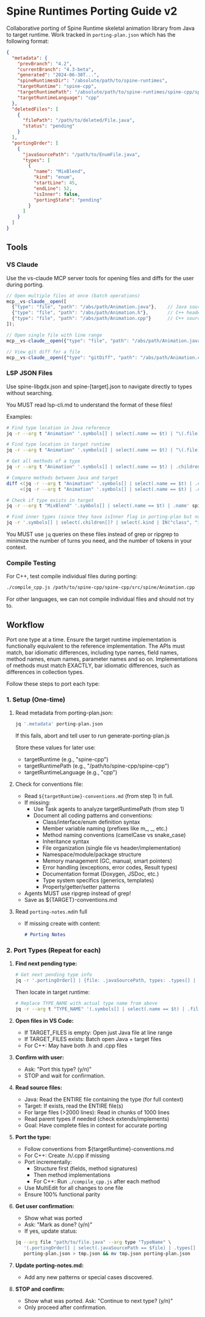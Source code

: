# Spine Runtimes Porting Guide v2

Collaborative porting of Spine Runtime skeletal animation library from Java to target runtime. Work tracked in `porting-plan.json` which has the following format:

```json
{
  "metadata": {
    "prevBranch": "4.2",
    "currentBranch": "4.3-beta",
    "generated": "2024-06-30T...",
    "spineRuntimesDir": "/absolute/path/to/spine-runtimes",
    "targetRuntime": "spine-cpp",
    "targetRuntimePath": "/absolute/path/to/spine-runtimes/spine-cpp/spine-cpp",
    "targetRuntimeLanguage": "cpp"
  },
  "deletedFiles": [
    {
      "filePath": "/path/to/deleted/File.java",
      "status": "pending"
    }
  ],
  "portingOrder": [
    {
      "javaSourcePath": "/path/to/EnumFile.java",
      "types": [
        {
          "name": "MixBlend",
          "kind": "enum",
          "startLine": 45,
          "endLine": 52,
          "isInner": false,
          "portingState": "pending"
        }
      ]
    }
  ]
}
```
## Tools

### VS Claude
Use the vs-claude MCP server tools for opening files and diffs for the user during porting.

```javascript
// Open multiple files at once (batch operations)
mcp__vs-claude__open([
  {"type": "file", "path": "/abs/path/Animation.java"},    // Java source
  {"type": "file", "path": "/abs/path/Animation.h"},       // C++ header
  {"type": "file", "path": "/abs/path/Animation.cpp"}      // C++ source
]);

// Open single file with line range
mcp__vs-claude__open({"type": "file", "path": "/abs/path/Animation.java", "startLine": 100, "endLine": 120});

// View git diff for a file
mcp__vs-claude__open({"type": "gitDiff", "path": "/abs/path/Animation.cpp", "from": "HEAD", "to": "working"});
```

### LSP JSON Files

Use spine-libgdx.json and spine-[target].json to navigate directly to types without searching.

You MUST read lsp-cli.md to understand the format of these files!

Examples:
```bash
# Find type location in Java reference
jq -r --arg t "Animation" '.symbols[] | select(.name == $t) | "\(.file):\(.range.start.line + 1)-\(.range.end.line + 1)"' spine-libgdx.json

# Find type location in target runtime
jq -r --arg t "Animation" '.symbols[] | select(.name == $t) | "\(.file):\(.range.start.line + 1)-\(.range.end.line + 1)"' spine-cpp.json

# Get all methods of a type
jq -r --arg t "Animation" '.symbols[] | select(.name == $t) | .children[]? | select(.kind == "method") | .name' spine-libgdx.json

# Compare methods between Java and target
diff <(jq -r --arg t "Animation" '.symbols[] | select(.name == $t) | .children[]? | select(.kind == "method") | .name' spine-libgdx.json | sort) \
     <(jq -r --arg t "Animation" '.symbols[] | select(.name == $t) | .children[]? | select(.kind == "method") | .name' spine-cpp.json | sort)

# Check if type exists in target
jq -r --arg t "MixBlend" '.symbols[] | select(.name == $t) | .name' spine-cpp.json || echo "Type not found"

# Find inner types (since they have isInner flag in porting-plan but not in LSP)
jq -r '.symbols[] | select(.children[]? | select(.kind | IN("class", "interface", "enum"))) | .children[] | select(.kind | IN("class", "interface", "enum")) | .name' spine-libgdx.json
```

You MUST use `jq` queries on these files instead of grep or ripgrep to minimize the number of turns you need, and the number of tokens in your context.

### Compile Testing

For C++, test compile individual files during porting:

```bash
./compile_cpp.js /path/to/spine-cpp/spine-cpp/src/spine/Animation.cpp
```

For other languages, we can not compile individual files and should not try to.

## Workflow

Port one type at a time. Ensure the target runtime implementation is functionally equivalent to the reference implementation. The APIs must match, bar idiomatic differences, including type names, field names, method names, enum names, parameter names and so on. Implementations of methods must match EXACTLY, bar idiomatic differences, such as differences in collection types.

Follow these steps to port each type:

### 1. Setup (One-time)

1. Read metadata from porting-plan.json:
   ```bash
   jq '.metadata' porting-plan.json
   ```
   If this fails, abort and tell user to run generate-porting-plan.js

   Store these values for later use:
   - targetRuntime (e.g., "spine-cpp")
   - targetRuntimePath (e.g., "/path/to/spine-cpp/spine-cpp")
   - targetRuntimeLanguage (e.g., "cpp")

2. Check for conventions file:
   - Read `${targetRuntime}-conventions.md` (from step 1) in full.
   - If missing:
      - Use Task agents to analyze targetRuntimePath (from step 1)
      - Document all coding patterns and conventions:
         * Class/interface/enum definition syntax
         * Member variable naming (prefixes like m_, _, etc.)
         * Method naming conventions (camelCase vs snake_case)
         * Inheritance syntax
         * File organization (single file vs header/implementation)
         * Namespace/module/package structure
         * Memory management (GC, manual, smart pointers)
         * Error handling (exceptions, error codes, Result types)
         * Documentation format (Doxygen, JSDoc, etc.)
         * Type system specifics (generics, templates)
         * Property/getter/setter patterns
   - Agents MUST use ripgrep instead of grep!
   - Save as ${TARGET}-conventions.md

3. Read `porting-notes.md`in full
   - If missing create with content:
     ```markdown
     # Porting Notes
     ```

### 2. Port Types (Repeat for each)

1. **Find next pending type:**
   ```bash
   # Get next pending type info
   jq -r '.portingOrder[] | {file: .javaSourcePath, types: .types[] | select(.portingState == "pending")} | "\(.file)|\(.types.name)|\(.types.kind)|\(.types.startLine)|\(.types.endLine)"' porting-plan.json | head -1
   ```

   Then locate in target runtime:
   ```bash
   # Replace TYPE_NAME with actual type name from above
   jq -r --arg t "TYPE_NAME" '(.symbols[] | select(.name == $t) | .file), (.symbols[] | .. | objects | select(.name? == $t) | .file) | select(.) | unique[]' spine-cpp.json
   ```

2. **Open files in VS Code:**
   - If TARGET_FILES is empty: Open just Java file at line range
   - If TARGET_FILES exists: Batch open Java + target files
   - For C++: May have both .h and .cpp files

3. **Confirm with user:**
   - Ask: "Port this type? (y/n)"
   - STOP and wait for confirmation.

4. **Read source files:**
   - Java: Read the ENTIRE file containing the type (for full context)
   - Target: If exists, read the ENTIRE file(s)
   - For large files (>2000 lines): Read in chunks of 1000 lines
   - Read parent types if needed (check extends/implements)
   - Goal: Have complete files in context for accurate porting

5. **Port the type:**
   - Follow conventions from ${targetRuntime}-conventions.md
   - For C++: Create .h/.cpp if missing
   - Port incrementally:
     * Structure first (fields, method signatures)
     * Then method implementations
     * For C++: Run `./compile_cpp.js` after each method
   - Use MultiEdit for all changes to one file
   - Ensure 100% functional parity

6. **Get user confirmation:**
   - Show what was ported
   - Ask: "Mark as done? (y/n)"
   - If yes, update status:
   ```bash
   jq --arg file "path/to/file.java" --arg type "TypeName" \
      '(.portingOrder[] | select(.javaSourcePath == $file) | .types[] | select(.name == $type) | .portingState) = "done"' \
      porting-plan.json > tmp.json && mv tmp.json porting-plan.json
   ```

7. **Update porting-notes.md:**
   - Add any new patterns or special cases discovered.

8. **STOP and confirm:**
   - Show what was ported. Ask: "Continue to next type? (y/n)"
   - Only proceed after confirmation.
